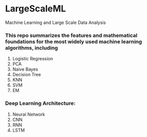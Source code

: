 # LargeScaleML
Machine Learning and Large Scale Data Analysis
### This repo summarizes the features and mathematical foundations for the most widely used machine learning algorithms, including 
1. Logistic Regression
2. PCA
3. Naive Bayes
4. Decision Tree
5. KNN
6. SVM
7. EM
### Deep Learning Architecture: 
1. Neural Network
2. CNN
3. RNN
4. LSTM
